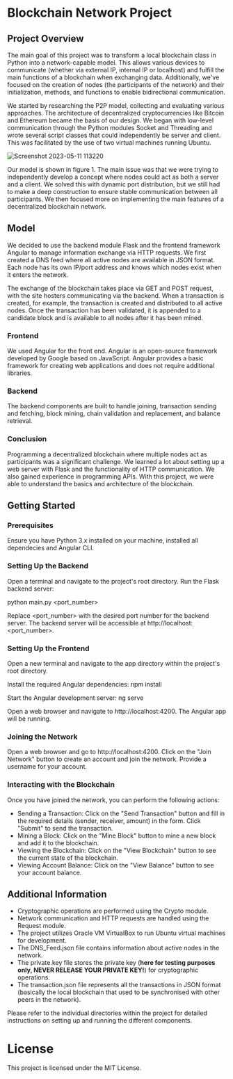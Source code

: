 # Blockchain Network Project

## Project Overview
The main goal of this project was to transform a local blockchain class in Python into a network-capable model. This allows various devices to communicate (whether via external IP, internal IP or localhost) and fulfill the main functions of a blockchain when exchanging data. Additionally, we've focused on the creation of nodes (the participants of the network) and their initialization, methods, and functions to enable bidirectional communication.

We started by researching the P2P model, collecting and evaluating various approaches. The architecture of decentralized cryptocurrencies like Bitcoin and Ethereum became the basis of our design. We began with low-level communication through the Python modules Socket and Threading and wrote several script classes that could independently be server and client. This was facilitated by the use of two virtual machines running Ubuntu.

![Screenshot 2023-05-11 113220](https://github.com/SaidTogru/Blockchain/assets/65668541/7eb80c8a-8f4b-4e54-9e20-40b663533726)

Our model is shown in figure 1. The main issue was that we were trying to independently develop a concept where nodes could act as both a server and a client. We solved this with dynamic port distribution, but we still had to make a deep construction to ensure stable communication between all participants. We then focused more on implementing the main features of a decentralized blockchain network.

## Model
We decided to use the backend module Flask and the frontend framework Angular to manage information exchange via HTTP requests. We first created a DNS feed where all active nodes are available in JSON format. Each node has its own IP/port address and knows which nodes exist when it enters the network.

The exchange of the blockchain takes place via GET and POST request, with the site hosters communicating via the backend. When a transaction is created, for example, the transaction is created and distributed to all active nodes. Once the transaction has been validated, it is appended to a candidate block and is available to all nodes after it has been mined.

### Frontend
We used Angular for the front end. Angular is an open-source framework developed by Google based on JavaScript. Angular provides a basic framework for creating web applications and does not require additional libraries.

### Backend
The backend components are built to handle joining, transaction sending and fetching, block mining, chain validation and replacement, and balance retrieval.

### Conclusion
Programming a decentralized blockchain where multiple nodes act as participants was a significant challenge. We learned a lot about setting up a web server with Flask and the functionality of HTTP communication. We also gained experience in programming APIs. With this project, we were able to understand the basics and architecture of the blockchain.

## Getting Started

### Prerequisites
Ensure you have Python 3.x installed on your machine, installed all dependecies and Angular CLI.

### Setting Up the Backend
Open a terminal and navigate to the project's root directory.
Run the Flask backend server:

python main.py <port_number>

Replace <port_number> with the desired port number for the backend server.
The backend server will be accessible at http://localhost:<port_number>.

### Setting Up the Frontend
Open a new terminal and navigate to the app directory within the project's root directory.

Install the required Angular dependencies: npm install

Start the Angular development server: ng serve

Open a web browser and navigate to http://localhost:4200. The Angular app will be running.

### Joining the Network
Open a web browser and go to http://localhost:4200.
Click on the "Join Network" button to create an account and join the network.
Provide a username for your account.

### Interacting with the Blockchain
Once you have joined the network, you can perform the following actions:
* Sending a Transaction: Click on the "Send Transaction" button and fill in the required details (sender, receiver, amount) in the form. Click "Submit" to send the transaction.
* Mining a Block: Click on the "Mine Block" button to mine a new block and add it to the blockchain.
* Viewing the Blockchain: Click on the "View Blockchain" button to see the current state of the blockchain.
* Viewing Account Balance: Click on the "View Balance" button to see your account balance.

## Additional Information
* Cryptographic operations are performed using the Crypto module.
* Network communication and HTTP requests are handled using the Request module.
* The project utilizes Oracle VM VirtualBox to run Ubuntu virtual machines for development.
* The DNS_Feed.json file contains information about active nodes in the network.
* The private.key file stores the private key (**here for testing purposes only, NEVER RELEASE YOUR PRIVATE KEY!**) for cryptographic operations.
* The transaction.json file represents all the transactions in JSON format (basically the local blockchain that used to be synchronised with other peers in the network).

Please refer to the individual directories within the project for detailed instructions on setting up and running the different components.

# License
This project is licensed under the MIT License. 
